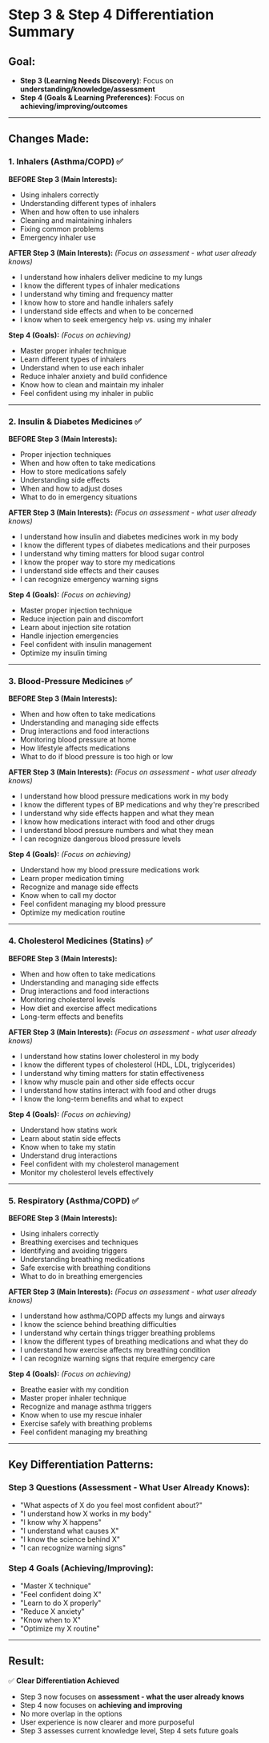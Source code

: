 # Step 3 & Step 4 Differentiation Summary

## **Goal:**
- **Step 3 (Learning Needs Discovery)**: Focus on **understanding/knowledge/assessment**
- **Step 4 (Goals & Learning Preferences)**: Focus on **achieving/improving/outcomes**

---

## **Changes Made:**

### **1. Inhalers (Asthma/COPD)** ✅

**BEFORE Step 3 (Main Interests):**
- Using inhalers correctly
- Understanding different types of inhalers
- When and how often to use inhalers
- Cleaning and maintaining inhalers
- Fixing common problems
- Emergency inhaler use

**AFTER Step 3 (Main Interests):** *(Focus on assessment - what user already knows)*
- I understand how inhalers deliver medicine to my lungs
- I know the different types of inhaler medications
- I understand why timing and frequency matter
- I know how to store and handle inhalers safely
- I understand side effects and when to be concerned
- I know when to seek emergency help vs. using my inhaler

**Step 4 (Goals):** *(Focus on achieving)*
- Master proper inhaler technique
- Learn different types of inhalers
- Understand when to use each inhaler
- Reduce inhaler anxiety and build confidence
- Know how to clean and maintain my inhaler
- Feel confident using my inhaler in public

---

### **2. Insulin & Diabetes Medicines** ✅

**BEFORE Step 3 (Main Interests):**
- Proper injection techniques
- When and how often to take medications
- How to store medications safely
- Understanding side effects
- When and how to adjust doses
- What to do in emergency situations

**AFTER Step 3 (Main Interests):** *(Focus on assessment - what user already knows)*
- I understand how insulin and diabetes medicines work in my body
- I know the different types of diabetes medications and their purposes
- I understand why timing matters for blood sugar control
- I know the proper way to store my medications
- I understand side effects and their causes
- I can recognize emergency warning signs

**Step 4 (Goals):** *(Focus on achieving)*
- Master proper injection technique
- Reduce injection pain and discomfort
- Learn about injection site rotation
- Handle injection emergencies
- Feel confident with insulin management
- Optimize my insulin timing

---

### **3. Blood-Pressure Medicines** ✅

**BEFORE Step 3 (Main Interests):**
- When and how often to take medications
- Understanding and managing side effects
- Drug interactions and food interactions
- Monitoring blood pressure at home
- How lifestyle affects medications
- What to do if blood pressure is too high or low

**AFTER Step 3 (Main Interests):** *(Focus on assessment - what user already knows)*
- I understand how blood pressure medications work in my body
- I know the different types of BP medications and why they're prescribed
- I understand why side effects happen and what they mean
- I know how medications interact with food and other drugs
- I understand blood pressure numbers and what they mean
- I can recognize dangerous blood pressure levels

**Step 4 (Goals):** *(Focus on achieving)*
- Understand how my blood pressure medications work
- Learn proper medication timing
- Recognize and manage side effects
- Know when to call my doctor
- Feel confident managing my blood pressure
- Optimize my medication routine

---

### **4. Cholesterol Medicines (Statins)** ✅

**BEFORE Step 3 (Main Interests):**
- When and how often to take medications
- Understanding and managing side effects
- Drug interactions and food interactions
- Monitoring cholesterol levels
- How diet and exercise affect medications
- Long-term effects and benefits

**AFTER Step 3 (Main Interests):** *(Focus on assessment - what user already knows)*
- I understand how statins lower cholesterol in my body
- I know the different types of cholesterol (HDL, LDL, triglycerides)
- I understand why timing matters for statin effectiveness
- I know why muscle pain and other side effects occur
- I understand how statins interact with food and other drugs
- I know the long-term benefits and what to expect

**Step 4 (Goals):** *(Focus on achieving)*
- Understand how statins work
- Learn about statin side effects
- Know when to take my statin
- Understand drug interactions
- Feel confident with my cholesterol management
- Monitor my cholesterol levels effectively

---

### **5. Respiratory (Asthma/COPD)** ✅

**BEFORE Step 3 (Main Interests):**
- Using inhalers correctly
- Breathing exercises and techniques
- Identifying and avoiding triggers
- Understanding breathing medications
- Safe exercise with breathing conditions
- What to do in breathing emergencies

**AFTER Step 3 (Main Interests):** *(Focus on assessment - what user already knows)*
- I understand how asthma/COPD affects my lungs and airways
- I know the science behind breathing difficulties
- I understand why certain things trigger breathing problems
- I know the different types of breathing medications and what they do
- I understand how exercise affects my breathing condition
- I can recognize warning signs that require emergency care

**Step 4 (Goals):** *(Focus on achieving)*
- Breathe easier with my condition
- Master proper inhaler technique
- Recognize and manage asthma triggers
- Know when to use my rescue inhaler
- Exercise safely with breathing problems
- Feel confident managing my breathing

---

## **Key Differentiation Patterns:**

### **Step 3 Questions (Assessment - What User Already Knows):**
- "What aspects of X do you feel most confident about?"
- "I understand how X works in my body"
- "I know why X happens"
- "I understand what causes X"
- "I know the science behind X"
- "I can recognize warning signs"

### **Step 4 Goals (Achieving/Improving):**
- "Master X technique"
- "Feel confident doing X"
- "Learn to do X properly"
- "Reduce X anxiety"
- "Know when to X"
- "Optimize my X routine"

---

## **Result:**

✅ **Clear Differentiation Achieved**
- Step 3 now focuses on **assessment - what the user already knows**
- Step 4 now focuses on **achieving and improving**
- No more overlap in the options
- User experience is now clearer and more purposeful
- Step 3 assesses current knowledge level, Step 4 sets future goals

